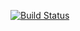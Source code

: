 [![Build Status](https://travis-ci.org/SpringboardEdu/drip-py.svg?branch=master)](https://travis-ci.org/SpringboardEdu/drip-py)
